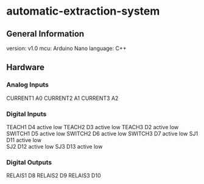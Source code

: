 # automatic-extraction-system

## General Information
version: v1.0 
mcu: Arduino Nano 
language: C++ 

## Hardware

### Analog Inputs
CURRENT1    A0
CURRENT2    A1 
CURRENT3    A2

### Digital Inputs
TEACH1      D4    active low
TEACH2      D3    active low
TEACH3      D2    active low
SWITCH1     D5    active low
SWITCH2     D6    active low
SWITCH3     D7    active low
SJ1         D11   active low  
SJ2         D12   active low
SJ3         D13   active low

### Digital Outputs
RELAIS1     D8
RELAIS2     D9
RELAIS3     D10